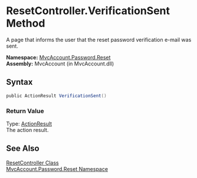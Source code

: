 ResetController.VerificationSent Method
=======================================
A page that informs the user that the reset password verification e-mail was sent.

**Namespace:** [MvcAccount.Password.Reset][1]  
**Assembly:** MvcAccount (in MvcAccount.dll)

Syntax
------

```csharp
public ActionResult VerificationSent()
```

### Return Value
Type: [ActionResult][2]  
The action result.

See Also
--------
[ResetController Class][3]  
[MvcAccount.Password.Reset Namespace][1]  

[1]: ../README.md
[2]: http://msdn.microsoft.com/en-us/library/dd493064
[3]: README.md